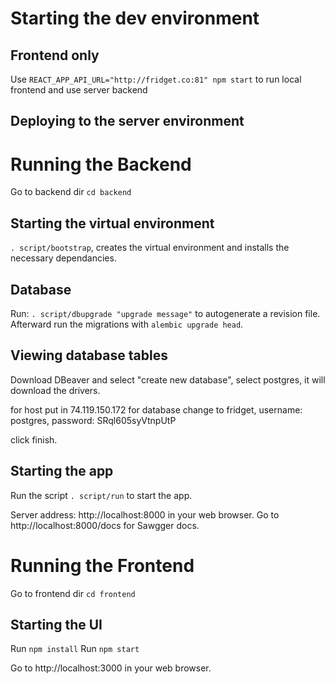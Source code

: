 # Starting the dev environment
## Frontend only
Use ```REACT_APP_API_URL="http://fridget.co:81" npm start``` to run local frontend and use server backend


## Deploying to the server environment
# Running the Backend

Go to backend dir ```cd backend```

## Starting the virtual environment

```. script/bootstrap```, creates the virtual environment and installs the necessary dependancies.

## Database

Run: ```. script/dbupgrade "upgrade message"``` to autogenerate a revision file. Afterward run the migrations with ```alembic upgrade head```.

## Viewing database tables

Download DBeaver and select "create new database", select postgres, it will download the drivers.

for host put in 74.119.150.172 for database change to fridget, username: postgres, password: SRql605syVtnpUtP

click finish.

## Starting the app

Run the script ```. script/run``` to start the app.

Server address: http://localhost:8000 in your web browser.
Go to http://localhost:8000/docs for Sawgger docs.

# Running the Frontend

Go to frontend dir ```cd frontend```

## Starting the UI

Run ```npm install```
Run ```npm start``` 

Go to http://localhost:3000 in your web browser.
